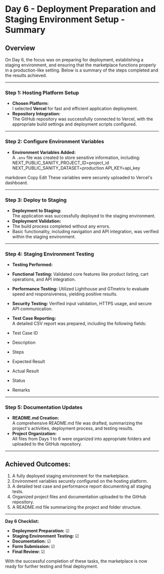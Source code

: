 # Day 6 - Deployment Preparation and Staging Environment Setup - Summary  

## Overview  
On Day 6, the focus was on preparing for deployment, establishing a staging environment, and ensuring that the marketplace functions properly in a production-like setting. Below is a summary of the steps completed and the results achieved.  

---  

### **Step 1: Hosting Platform Setup**  
- **Chosen Platform:**  
  I selected **Vercel** for fast and efficient application deployment.  
- **Repository Integration:**  
  The GitHub repository was successfully connected to Vercel, with the appropriate build settings and deployment scripts configured.  

---  

### **Step 2: Configure Environment Variables**  
- **Environment Variables Added:**  
  A `.env` file was created to store sensitive information, including:  
NEXT_PUBLIC_SANITY_PROJECT_ID=project_id
NEXT_PUBLIC_SANITY_DATASET=production
API_KEY=api_key

markdown
Copy
Edit
These variables were securely uploaded to Vercel's dashboard.  

---  

### **Step 3: Deploy to Staging**  
- **Deployment to Staging:**  
The application was successfully deployed to the staging environment.  
- **Deployment Validation:**  
- The build process completed without any errors.  
- Basic functionality, including navigation and API integration, was verified within the staging environment.  

---  

### **Step 4: Staging Environment Testing**  
- **Testing Performed:**  
- **Functional Testing:** Validated core features like product listing, cart operations, and API integration.  
- **Performance Testing:** Utilized Lighthouse and GTmetrix to evaluate speed and responsiveness, yielding positive results.  
- **Security Testing:** Verified input validation, HTTPS usage, and secure API communication.  

- **Test Case Reporting:**  
A detailed CSV report was prepared, including the following fields:  
- Test Case ID  
- Description  
- Steps  
- Expected Result  
- Actual Result  
- Status  
- Remarks  

---  

### **Step 5: Documentation Updates**  
- **README.md Creation:**  
A comprehensive README.md file was drafted, summarizing the project's activities, deployment process, and testing results.  
- **Project Organization:**  
All files from Days 1 to 6 were organized into appropriate folders and uploaded to the GitHub repository.  

---  

## Achieved Outcomes:  
1. A fully deployed staging environment for the marketplace.  
2. Environment variables securely configured on the hosting platform.  
3. A detailed test case and performance report documenting all staging tests.  
4. Organized project files and documentation uploaded to the GitHub repository.  
5. A README.md file summarizing the project and folder structure.  

---  

**Day 6 Checklist:**  
- **Deployment Preparation:** ☑  
- **Staging Environment Testing:** ☑  
- **Documentation:** ☑  
- **Form Submission:** ☑  
- **Final Review:** ☑  

With the successful completion of these tasks, the marketplace is now ready for further testing and final deployment.